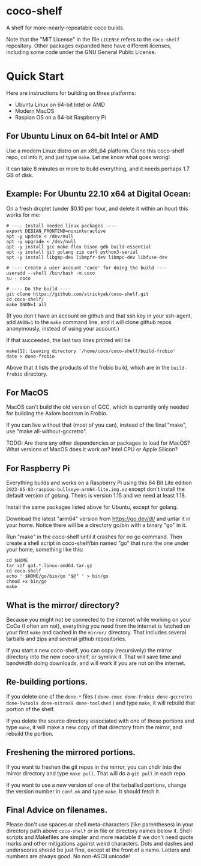 # coco-shelf
A shelf for more-nearly-repeatable coco builds.

Note that the "MIT License" in the file `LICENSE` refers to the
`coco-shelf` repository.  Other packages expanded here have different
licenses, including some code under the GNU General Public License.

# Quick Start

Here are instructions for building on three platforms:
   * Ubuntu Linux on 64-bit Intel or AMD
   * Modern MacOS
   * Raspian OS on a 64-bit Raspberry Pi

## For Ubuntu Linux on 64-bit Intel or AMD
Use a modern Linux distro on an x86_64 platform.
Clone this coco-shelf repo, cd into it, and
just type `make`.  Let me know what goes wrong!

It can take 8 minutes or more to build everything,
and it needs perhaps 1.7 GB of disk.

## Example: For Ubuntu 22.10 x64 at Digital Ocean:
On a fresh droplet (under $0.10 per hour, and delete it
within an hour) this works for me:

```
# ---- Install needed linux packages ----
export DEBIAN_FRONTEND=noninteractive
apt -y update < /dev/null
apt -y upgrade < /dev/null
apt -y install gcc make flex bison gdb build-essential
apt -y install git golang zip curl python3-serial
apt -y install libgmp-dev libmpfr-dev libmpc-dev libfuse-dev

# ---- Create a user account 'coco' for doing the build ----
useradd --shell /bin/bash -m coco
su - coco

# ---- Do the build ----
git clone https://github.com/strickyak/coco-shelf.git
cd coco-shelf/
make ANON=1 all
```

(If you don't have an account on github and that ssh key in your
ssh-agent, add `ANON=1`  to the `make` command line, and it will
clone github repos anonymously, instead of using your account.)

If that succeeded, the last two lines printed will be
```
make[1]: Leaving directory '/home/coco/coco-shelf/build-frobio'
date > done-frobio
```

Above that it lists the products of the frobio build,
which are in the `build-frobio` directory.

## For MacOS

MacOS can't build the old version of GCC, which is currently
only needed for building the Axiom bootrom in Frobio.

If you can live without that (most of you can),
instead of the final "make", use "make all-without-gccretro".

TODO: Are there any other dependencies or packages to load
for MacOS?  What versions of MacOS does it work on?
Intel CPU or Apple Silicon?

## For Raspberry Pi

Everything builds and works on a Raspberry Pi using
this 64 Bit Lite edition
`2023-05-03-raspios-bullseye-arm64-lite.img.xz`
except don't install the default version of golang.
Theirs is version 1.15 and we need at least 1.18.

Install the same packages listed above for Ubuntu,
except for golang.

Download the latest "arm64" version from https://go.dev/dl/
and untar it in your home.  Notice there will be a
directory go/bin with a binary "go" in it.

Run "make" in the coco-shelf until it crashes for no
go command.  Then create a shell script in coco-shelf/bin
named "go" that runs the one under your home, something
like this:

```
cd $HOME
tar xzf go1.*.linux-amd64.tar.gz
cd coco-shelf
echo ' $HOME/go/bin/go "$@" ' > bin/go
chmod +x bin/go
make
```

## What is the mirror/ directory?

Because you might not be connected to the internet while working on
your CoCo (I often am not), everything you need from the internet is
fetched on your first `make` and cached in the `mirror/` directory.
That includes several tarballs and zips and several github repositories.

If you start a new coco-shelf, you can copy (recursively) the mirror
directory into the new coco-shelf, or symlink it.  That will save time and
bandwidth doing downloads, and will work if you are not on the internet.

## Re-building portions.

If you delete one of the `done-*` files
( `done-cmoc done-frobio done-gccretro done-lwtools done-nitros9 done-toolshed` )
and type `make`, it will rebuild that portion of the shelf.

If you delete the source directory associated with one of those portions
and type `make`, it will make a new copy of that directory from the
mirror, and rebuild the portion.

## Freshening the mirrored portions.

If you want to freshen the git repos in the mirror, you can chdir into
the mirror directory and type `make pull`.  That will do a `git pull`
in each repo.

If you want to use a new version of one of the tarballed portions, change
the version number in `conf.mk` and type `make`.  It should fetch it.

## Final Advice on filenames.

Please don't use spaces or shell meta-characters (like parentheses)
in your directory path above `coco-shelf` or in file or directory names
below it.  Shell scripts and Makefiles are simpler and more readable if we
don't need quote marks and other mitigations against weird characters.
Dots and dashes and underscores should be just fine, except at the front
of a name.  Letters and numbers are always good.  No non-ASCII unicode!
